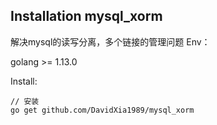 ## Installation mysql_xorm

解决mysql的读写分离，多个链接的管理问题
Env：

golang >= 1.13.0

Install:

```
// 安装
go get github.com/DavidXia1989/mysql_xorm
```
